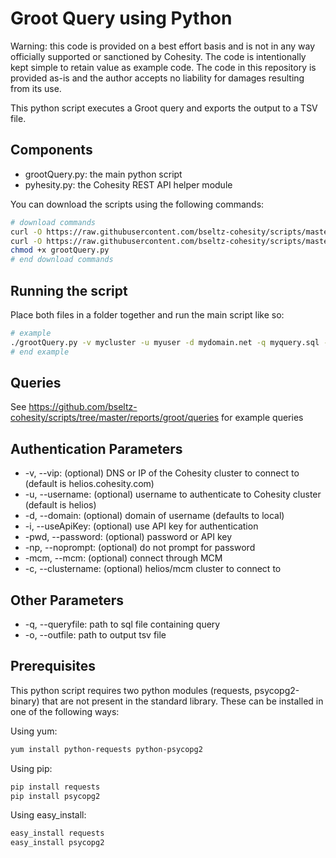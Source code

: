 # Groot Query using Python

Warning: this code is provided on a best effort basis and is not in any way officially supported or sanctioned by Cohesity. The code is intentionally kept simple to retain value as example code. The code in this repository is provided as-is and the author accepts no liability for damages resulting from its use.

This python script executes a Groot query and exports the output to a TSV file.

## Components

* grootQuery.py: the main python script
* pyhesity.py: the Cohesity REST API helper module

You can download the scripts using the following commands:

```bash
# download commands
curl -O https://raw.githubusercontent.com/bseltz-cohesity/scripts/master/reports/groot/python/grootQuery/grootQuery.py
curl -O https://raw.githubusercontent.com/bseltz-cohesity/scripts/master/python/pyhesity.py
chmod +x grootQuery.py
# end download commands
```

## Running the script

Place both files in a folder together and run the main script like so:

```bash
# example
./grootQuery.py -v mycluster -u myuser -d mydomain.net -q myquery.sql -o myoutput.tsv
# end example
```

## Queries

See <https://github.com/bseltz-cohesity/scripts/tree/master/reports/groot/queries> for example queries

## Authentication Parameters

* -v, --vip: (optional) DNS or IP of the Cohesity cluster to connect to (default is helios.cohesity.com)
* -u, --username: (optional) username to authenticate to Cohesity cluster (default is helios)
* -d, --domain: (optional) domain of username (defaults to local)
* -i, --useApiKey: (optional) use API key for authentication
* -pwd, --password: (optional) password or API key
* -np, --noprompt: (optional) do not prompt for password
* -mcm, --mcm: (optional) connect through MCM
* -c, --clustername: (optional) helios/mcm cluster to connect to

## Other Parameters

* -q, --queryfile: path to sql file containing query
* -o, --outfile: path to output tsv file

## Prerequisites

This python script requires two python modules (requests, psycopg2-binary) that are not present in the standard library. These can be installed in one of the following ways:

Using yum:

```bash
yum install python-requests python-psycopg2
```

Using pip:

```bash
pip install requests
pip install psycopg2
```

Using easy_install:

```bash
easy_install requests
easy_install psycopg2
```

